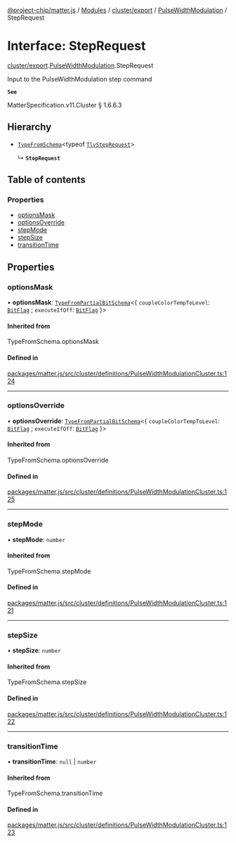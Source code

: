 [@project-chip/matter.js](../README.md) / [Modules](../modules.md) / [cluster/export](../modules/cluster_export.md) / [PulseWidthModulation](../modules/cluster_export.PulseWidthModulation.md) / StepRequest

# Interface: StepRequest

[cluster/export](../modules/cluster_export.md).[PulseWidthModulation](../modules/cluster_export.PulseWidthModulation.md).StepRequest

Input to the PulseWidthModulation step command

**`See`**

MatterSpecification.v11.Cluster § 1.6.6.3

## Hierarchy

- [`TypeFromSchema`](../modules/tlv_export.md#typefromschema)\<typeof [`TlvStepRequest`](../modules/cluster_export.PulseWidthModulation.md#tlvsteprequest)\>

  ↳ **`StepRequest`**

## Table of contents

### Properties

- [optionsMask](cluster_export.PulseWidthModulation.StepRequest.md#optionsmask)
- [optionsOverride](cluster_export.PulseWidthModulation.StepRequest.md#optionsoverride)
- [stepMode](cluster_export.PulseWidthModulation.StepRequest.md#stepmode)
- [stepSize](cluster_export.PulseWidthModulation.StepRequest.md#stepsize)
- [transitionTime](cluster_export.PulseWidthModulation.StepRequest.md#transitiontime)

## Properties

### optionsMask

• **optionsMask**: [`TypeFromPartialBitSchema`](../modules/schema_export.md#typefrompartialbitschema)\<\{ `coupleColorTempToLevel`: [`BitFlag`](../modules/schema_export.md#bitflag) ; `executeIfOff`: [`BitFlag`](../modules/schema_export.md#bitflag)  }\>

#### Inherited from

TypeFromSchema.optionsMask

#### Defined in

[packages/matter.js/src/cluster/definitions/PulseWidthModulationCluster.ts:124](https://github.com/project-chip/matter.js/blob/0c058ae17fdba4c0b89b8b13c309011d51782299/packages/matter.js/src/cluster/definitions/PulseWidthModulationCluster.ts#L124)

___

### optionsOverride

• **optionsOverride**: [`TypeFromPartialBitSchema`](../modules/schema_export.md#typefrompartialbitschema)\<\{ `coupleColorTempToLevel`: [`BitFlag`](../modules/schema_export.md#bitflag) ; `executeIfOff`: [`BitFlag`](../modules/schema_export.md#bitflag)  }\>

#### Inherited from

TypeFromSchema.optionsOverride

#### Defined in

[packages/matter.js/src/cluster/definitions/PulseWidthModulationCluster.ts:125](https://github.com/project-chip/matter.js/blob/0c058ae17fdba4c0b89b8b13c309011d51782299/packages/matter.js/src/cluster/definitions/PulseWidthModulationCluster.ts#L125)

___

### stepMode

• **stepMode**: `number`

#### Inherited from

TypeFromSchema.stepMode

#### Defined in

[packages/matter.js/src/cluster/definitions/PulseWidthModulationCluster.ts:121](https://github.com/project-chip/matter.js/blob/0c058ae17fdba4c0b89b8b13c309011d51782299/packages/matter.js/src/cluster/definitions/PulseWidthModulationCluster.ts#L121)

___

### stepSize

• **stepSize**: `number`

#### Inherited from

TypeFromSchema.stepSize

#### Defined in

[packages/matter.js/src/cluster/definitions/PulseWidthModulationCluster.ts:122](https://github.com/project-chip/matter.js/blob/0c058ae17fdba4c0b89b8b13c309011d51782299/packages/matter.js/src/cluster/definitions/PulseWidthModulationCluster.ts#L122)

___

### transitionTime

• **transitionTime**: ``null`` \| `number`

#### Inherited from

TypeFromSchema.transitionTime

#### Defined in

[packages/matter.js/src/cluster/definitions/PulseWidthModulationCluster.ts:123](https://github.com/project-chip/matter.js/blob/0c058ae17fdba4c0b89b8b13c309011d51782299/packages/matter.js/src/cluster/definitions/PulseWidthModulationCluster.ts#L123)
